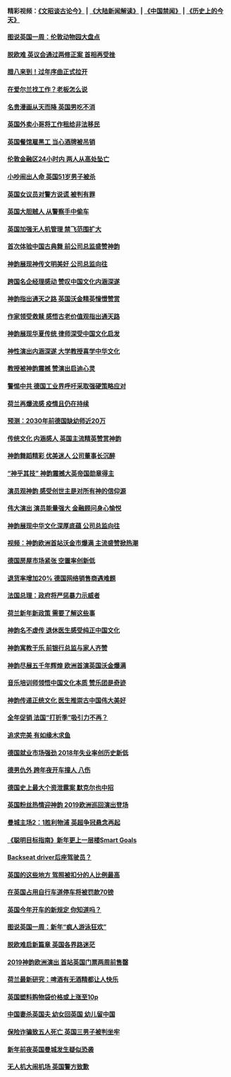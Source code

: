 #### 精彩视频：[《文昭谈古论今》](https://github.com/gfw-breaker/wenzhao/blob/master/README.md?t=01120030) | [《大陆新闻解读》](https://github.com/gfw-breaker/ntdtv-comedy/blob/master/README.md?t=01120030) | [《中国禁闻》](https://github.com/gfw-breaker/ntdtv-news/blob/master/README.md?t=01120030) | [《历史上的今天》](https://github.com/gfw-breaker/today-in-history/blob/master/README.md?t=01120030) 

#### [图说英国一周：伦敦动物园大盘点](../pages/nsc974/n10969365.md?t=01120030) 

#### [脱欧难 英议会通过两修正案 首相再受挫](../pages/nsc974/n10968468.md?t=01120030) 

#### [腊八来到！过年序曲正式拉开](../pages/nsc974/n10968649.md?t=01120030) 

#### [在爱尔兰找工作？老板怎么说](../pages/nsc974/n10968555.md?t=01120030) 

#### [名贵漫画从天而降 英国男吃不消](../pages/nsc974/n10968559.md?t=01120030) 

#### [英国外卖小哥将工作租给非法移民](../pages/nsc974/n10968548.md?t=01120030) 

#### [英国餐馆雇黑工 当心酒牌被吊销](../pages/nsc974/n10968537.md?t=01120030) 

#### [伦敦金融区24小时内 两人从高处坠亡](../pages/nsc974/n10968533.md?t=01120030) 

#### [小吵闹出人命 英国51岁男子被杀](../pages/nsc974/n10968526.md?t=01120030) 

#### [英国女议员对警方说谎 被判有罪](../pages/nsc974/n10968517.md?t=01120030) 

#### [英国大胆贼人 从警察手中偷车](../pages/nsc974/n10968489.md?t=01120030) 

#### [英国加强无人机管理 禁飞范围扩大](../pages/nsc974/n10968473.md?t=01120030) 

#### [首次体验中国古典舞 前公司总监盛赞神韵](../pages/nsc974/n10967619.md?t=01120030) 

#### [神韵展现神传文明美好 公司总监向往](../pages/nsc974/n10967402.md?t=01120030) 

#### [跨国名企经理感动 赞叹中国文化内涵深遂](../pages/nsc974/n10967396.md?t=01120030) 

#### [神韵指出通天之路 英国沃金精英憧憬赞赏](../pages/nsc974/n10967254.md?t=01120030) 

#### [作家领受救赎 感悟古老价值观指出通天路](../pages/nsc974/n10967056.md?t=01120030) 

#### [神韵展现华夏传统 律师深受中国文化启发](../pages/nsc974/n10966824.md?t=01120030) 

#### [神性演出内涵深遂 大学教授喜学中华文化](../pages/nsc974/n10966804.md?t=01120030) 

#### [教授被神韵震撼 赞演出启迪心灵](../pages/nsc974/n10966792.md?t=01120030) 

#### [警惕中共 德国工业界呼吁采取强硬策略应对](../pages/nsc974/n10966701.md?t=01120030) 

#### [荷兰再爆流感 疫情且仍在持续](../pages/nsc974/n10965996.md?t=01120030) 

#### [预测：2030年前德国缺幼师近20万](../pages/nsc974/n10965934.md?t=01120030) 

#### [传统文化 内涵感人 英国主流精英赞赏神韵](../pages/nsc974/n10965374.md?t=01120030) 

#### [神韵舞蹈精彩 优美迷人 公司董事长沉醉](../pages/nsc974/n10965237.md?t=01120030) 

#### [“神乎其技” 神韵震撼大英帝国勋章得主](../pages/nsc974/n10964718.md?t=01120030) 

#### [演员观神韵 感受创世主是对所有神的信仰源](../pages/nsc974/n10964931.md?t=01120030) 

#### [伟大演出 演员能量强大 金融顾问身心愉悦](../pages/nsc974/n10964616.md?t=01120030) 

#### [神韵展现中华文化深厚底蕴 公司总监向往](../pages/nsc974/n10964581.md?t=01120030) 

#### [视频：神韵欧洲首站沃金市爆满 主流盛赞掀热潮](../pages/nsc974/n10964483.md?t=01120030) 

#### [德国房屋市场紧张 空置率创新低](../pages/nsc974/n10964397.md?t=01120030) 

#### [退货率增加20% 德国网络销售商遇难题](../pages/nsc974/n10964456.md?t=01120030) 

#### [法国总理：政府将严惩暴力示威者](../pages/nsc974/n10963993.md?t=01120030) 

#### [荷兰新年新政策 需要了解这些事](../pages/nsc974/n10963965.md?t=01120030) 

#### [神韵名不虚传 退休医生感受纯正中国文化](../pages/nsc974/n10962905.md?t=01120030) 

#### [神韵寓教于乐 前银行总监与家人齐赞](../pages/nsc974/n10962993.md?t=01120030) 

#### [神韵尽展五千年辉煌 欧洲首演英国沃金爆满](../pages/nsc974/n10962683.md?t=01120030) 

#### [音乐培训师领悟中国文化本质 赞乐团是奇迹](../pages/nsc974/n10962443.md?t=01120030) 

#### [神韵传递正统文化 医生推崇古中国伟大美好](../pages/nsc974/n10962397.md?t=01120030) 

#### [全年促销 法国“打折季”吸引力不再？](../pages/nsc974/n10961553.md?t=01120030) 

#### [追求完美 有如缘木求鱼](../pages/nsc974/n10962255.md?t=01120030) 

#### [德国就业市场强劲 2018年失业率创历史新低](../pages/nsc974/n10961491.md?t=01120030) 

#### [德男仇外 跨年夜开车撞人 八伤](../pages/nsc974/n10961367.md?t=01120030) 

#### [德国史上最大个资泄露案 默克尔也中招](../pages/nsc974/n10960100.md?t=01120030) 

#### [英国粉丝热情迎神韵 2019欧洲巡回演出登场](../pages/nsc974/n10958683.md?t=01120030) 

#### [曼城主场2：1胜利物浦 英超争冠悬念再起](../pages/nsc974/n10954843.md?t=01120030) 

#### [《聪明目标指南》新年更上一层楼Smart Goals](../pages/nsc974/n10954583.md?t=01120030) 

#### [Backseat driver后座驾驶员？](../pages/nsc974/n10954192.md?t=01120030) 

#### [英国的这些地方 驾照被扣分的人比例最高](../pages/nsc974/n10954152.md?t=01120030) 

#### [在英国占用自行车道停车将被罚款70镑](../pages/nsc974/n10954142.md?t=01120030) 

#### [英国今年开车的新规定 你知道吗？](../pages/nsc974/n10953267.md?t=01120030) 

#### [图说英国一周：新年“疯人游泳狂欢”](../pages/nsc974/n10953234.md?t=01120030) 

#### [脱欧难启新篇章 英国各界路迷茫](../pages/nsc974/n10951727.md?t=01120030) 

#### [2019神韵欧洲演出 首站英国门票两周前售罄](../pages/nsc974/n10951678.md?t=01120030) 

#### [荷兰最新研究：啤酒有无酒精都让人快乐](../pages/nsc974/n10950834.md?t=01120030) 

#### [英国塑料购物袋价格或上涨至10p](../pages/nsc974/n10951770.md?t=01120030) 

#### [中国妻杀英国夫 幼女回英国 幼儿留中国](../pages/nsc974/n10951754.md?t=01120030) 

#### [保险诈骗致五人死亡 英国三男子被判坐牢](../pages/nsc974/n10951747.md?t=01120030) 

#### [新年前夜英国曼城发生疑似恐袭](../pages/nsc974/n10951741.md?t=01120030) 

#### [无人机大闹机场 英国警方致歉](../pages/nsc974/n10951733.md?t=01120030) 

